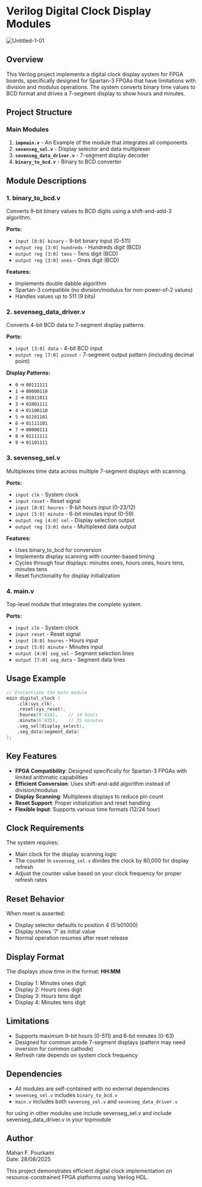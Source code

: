 
# Verilog Digital Clock Display Modules
![Untitled-1-01](https://github.com/user-attachments/assets/e6b81d25-b5c1-437e-856d-b4ee5f56dc9a)
## Overview

This Verilog project implements a digital clock display system for FPGA boards, specifically designed for Spartan-3 FPGAs that have limitations with division and modulus operations. The system converts binary time values to BCD format and drives a 7-segment display to show hours and minutes.

## Project Structure

### Main Modules

1. **`impmain.v`** - An Example of the module that integrates all components
2. **`sevenseg_sel.v`** - Display selector and data multiplexer
3. **`sevenseg_data_driver.v`** - 7-segment display decoder
4. **`binary_to_bcd.v`** - Binary to BCD converter

## Module Descriptions

### 1. binary_to_bcd.v

Converts 9-bit binary values to BCD digits using a shift-and-add-3 algorithm.

**Ports:**
- `input [8:0] binary` - 9-bit binary input (0-511)
- `output reg [3:0] hundreds` - Hundreds digit (BCD)
- `output reg [3:0] tens` - Tens digit (BCD)
- `output reg [3:0] ones` - Ones digit (BCD)

**Features:**
- Implements double dabble algorithm
- Spartan-3 compatible (no division/modulus for non-power-of-2 values)
- Handles values up to 511 (9 bits)

### 2. sevenseg_data_driver.v

Converts 4-bit BCD data to 7-segment display patterns.

**Ports:**
- `input [3:0] data` - 4-bit BCD input
- `output reg [7:0] pinout` - 7-segment output pattern (including decimal point)

**Display Patterns:**
- `0` → `00111111`
- `1` → `00000110`
- `2` → `01011011`
- `3` → `01001111`
- `4` → `01100110`
- `5` → `01101101`
- `6` → `01111101`
- `7` → `00000111`
- `8` → `01111111`
- `9` → `01101111`

### 3. sevenseg_sel.v

Multiplexes time data across multiple 7-segment displays with scanning.

**Ports:**
- `input clk` - System clock
- `input reset` - Reset signal
- `input [8:0] houres` - 9-bit hours input (0-23/12)
- `input [5:0] minute` - 6-bit minutes input (0-59)
- `output reg [4:0] sel` - Display selection output
- `output reg [3:0] data` - Multiplexed data output

**Features:**
- Uses binary_to_bcd for conversion
- Implements display scanning with counter-based timing
- Cycles through four displays: minutes ones, hours ones, hours tens, minutes tens
- Reset functionality for display initialization

### 4. main.v

Top-level module that integrates the complete system.

**Ports:**
- `input clk` - System clock
- `input reset` - Reset signal
- `input [8:0] houres` - Hours input
- `input [5:0] minute` - Minutes input
- `output [4:0] seg_sel` - Segment selection lines
- `output [7:0] seg_data` - Segment data lines

## Usage Example

```verilog
// Instantiate the main module
main digital_clock (
    .clk(sys_clk),
    .reset(sys_reset),
    .houres(9'd14),    // 14 hours
    .minute(6'd35),    // 35 minutes
    .seg_sel(display_select),
    .seg_data(segment_data)
);
```

## Key Features

- **FPGA Compatibility**: Designed specifically for Spartan-3 FPGAs with limited arithmetic capabilities
- **Efficient Conversion**: Uses shift-and-add algorithm instead of division/modulus
- **Display Scanning**: Multiplexes displays to reduce pin count
- **Reset Support**: Proper initialization and reset handling
- **Flexible Input**: Supports various time formats (12/24 hour)

## Clock Requirements

The system requires:
- Main clock for the display scanning logic
- The counter in `sevenseg_sel.v` divides the clock by 80,000 for display refresh
- Adjust the counter value based on your clock frequency for proper refresh rates

## Reset Behavior

When reset is asserted:
- Display selector defaults to position 4 (5'b01000)
- Display shows '7' as initial value
- Normal operation resumes after reset release

## Display Format

The displays show time in the format: **HH:MM**
- Display 1: Minutes ones digit
- Display 2: Hours ones digit  
- Display 3: Hours tens digit
- Display 4: Minutes tens digit

## Limitations

- Supports maximum 9-bit hours (0-511) and 6-bit minutes (0-63)
- Designed for common anode 7-segment displays (pattern may need inversion for common cathode)
- Refresh rate depends on system clock frequency

## Dependencies

- All modules are self-contained with no external dependencies
- `sevenseg_sel.v` includes `binary_to_bcd.v`
- `main.v` includes both `sevenseg_sel.v` and `sevenseg_data_driver.v`

for using in other modules use include sevenseg_sel.v and include sevenseg_data_driver.v in your topmodule 

## Author

Mahan F. Pourkami  
Date: 28/08/2025

This project demonstrates efficient digital clock implementation on resource-constrained FPGA platforms using Verilog HDL.
